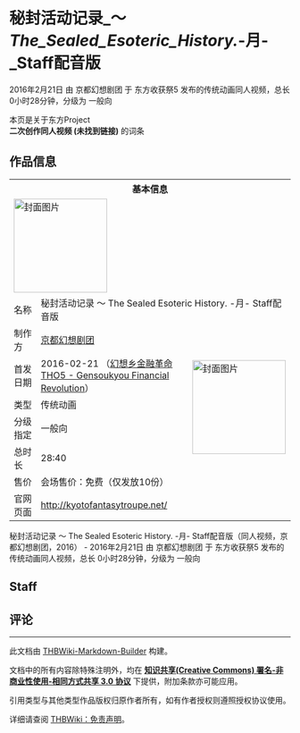 # 秘封活动记录_～_The_Sealed_Esoteric_History._-月-_Staff配音版

<!-- source html: G:\repos\THBWiki-Markdown-Builder\THBWikiMarkdown\Temp\main\5\53\ns0%3A%E7%A7%98%E5%B0%81%E6%B4%BB%E5%8A%A8%E8%AE%B0%E5%BD%95_%EF%BD%9E_The_Sealed_Esoteric_History%2E_-%E6%9C%88-_Staff%E9%85%8D%E9%9F%B3%E7%89%88.html -->

2016年2月21日 由 京都幻想剧团 于 东方收获祭5 发布的传统动画同人视频，总长 0小时28分钟，分级为 一般向

本页是关于东方Project  
 **二次创作同人视频 (未找到链接)** 的词条
## 作品信息

<table><tbody><tr><th colspan="3">基本信息</th></tr><tr><td class="cover-artwork-mobile" colspan="2"><a href="./文件-秘封活动记录_～_The_Sealed_Esoteric_History._-月-_Staff配音版封面.jpg.md" class="image" title="封面图片"><img alt="封面图片" src="https://upload.thwiki.cc/thumb/0/09/%E7%A7%98%E5%B0%81%E6%B4%BB%E5%8A%A8%E8%AE%B0%E5%BD%95_%EF%BD%9E_The_Sealed_Esoteric_History._-%E6%9C%88-_Staff%E9%85%8D%E9%9F%B3%E7%89%88%E5%B0%81%E9%9D%A2.jpg/167px-%E7%A7%98%E5%B0%81%E6%B4%BB%E5%8A%A8%E8%AE%B0%E5%BD%95_%EF%BD%9E_The_Sealed_Esoteric_History._-%E6%9C%88-_Staff%E9%85%8D%E9%9F%B3%E7%89%88%E5%B0%81%E9%9D%A2.jpg" decoding="async" loading="lazy" width="167" height="168" srcset="https://upload.thwiki.cc/thumb/0/09/%E7%A7%98%E5%B0%81%E6%B4%BB%E5%8A%A8%E8%AE%B0%E5%BD%95_%EF%BD%9E_The_Sealed_Esoteric_History._-%E6%9C%88-_Staff%E9%85%8D%E9%9F%B3%E7%89%88%E5%B0%81%E9%9D%A2.jpg/251px-%E7%A7%98%E5%B0%81%E6%B4%BB%E5%8A%A8%E8%AE%B0%E5%BD%95_%EF%BD%9E_The_Sealed_Esoteric_History._-%E6%9C%88-_Staff%E9%85%8D%E9%9F%B3%E7%89%88%E5%B0%81%E9%9D%A2.jpg 1.5x, https://upload.thwiki.cc/thumb/0/09/%E7%A7%98%E5%B0%81%E6%B4%BB%E5%8A%A8%E8%AE%B0%E5%BD%95_%EF%BD%9E_The_Sealed_Esoteric_History._-%E6%9C%88-_Staff%E9%85%8D%E9%9F%B3%E7%89%88%E5%B0%81%E9%9D%A2.jpg/334px-%E7%A7%98%E5%B0%81%E6%B4%BB%E5%8A%A8%E8%AE%B0%E5%BD%95_%EF%BD%9E_The_Sealed_Esoteric_History._-%E6%9C%88-_Staff%E9%85%8D%E9%9F%B3%E7%89%88%E5%B0%81%E9%9D%A2.jpg 2x" data-file-width="708" data-file-height="712"></a></td>
</tr><tr><td class="label">名称</td><td colspan="2"> 秘封活动记录 ～ The Sealed Esoteric History. -月- Staff配音版 </td></tr><tr><td class="label">制作方</td><td><a href="./京都幻想剧团.md" title="京都幻想剧团">京都幻想剧团</a></td><td class="cover-artwork" rowspan="6" style="min-width:168px;"><a href="./文件-秘封活动记录_～_The_Sealed_Esoteric_History._-月-_Staff配音版封面.jpg.md" class="image" title="封面图片"><img alt="封面图片" src="https://upload.thwiki.cc/thumb/0/09/%E7%A7%98%E5%B0%81%E6%B4%BB%E5%8A%A8%E8%AE%B0%E5%BD%95_%EF%BD%9E_The_Sealed_Esoteric_History._-%E6%9C%88-_Staff%E9%85%8D%E9%9F%B3%E7%89%88%E5%B0%81%E9%9D%A2.jpg/167px-%E7%A7%98%E5%B0%81%E6%B4%BB%E5%8A%A8%E8%AE%B0%E5%BD%95_%EF%BD%9E_The_Sealed_Esoteric_History._-%E6%9C%88-_Staff%E9%85%8D%E9%9F%B3%E7%89%88%E5%B0%81%E9%9D%A2.jpg" decoding="async" loading="lazy" width="167" height="168" srcset="https://upload.thwiki.cc/thumb/0/09/%E7%A7%98%E5%B0%81%E6%B4%BB%E5%8A%A8%E8%AE%B0%E5%BD%95_%EF%BD%9E_The_Sealed_Esoteric_History._-%E6%9C%88-_Staff%E9%85%8D%E9%9F%B3%E7%89%88%E5%B0%81%E9%9D%A2.jpg/251px-%E7%A7%98%E5%B0%81%E6%B4%BB%E5%8A%A8%E8%AE%B0%E5%BD%95_%EF%BD%9E_The_Sealed_Esoteric_History._-%E6%9C%88-_Staff%E9%85%8D%E9%9F%B3%E7%89%88%E5%B0%81%E9%9D%A2.jpg 1.5x, https://upload.thwiki.cc/thumb/0/09/%E7%A7%98%E5%B0%81%E6%B4%BB%E5%8A%A8%E8%AE%B0%E5%BD%95_%EF%BD%9E_The_Sealed_Esoteric_History._-%E6%9C%88-_Staff%E9%85%8D%E9%9F%B3%E7%89%88%E5%B0%81%E9%9D%A2.jpg/334px-%E7%A7%98%E5%B0%81%E6%B4%BB%E5%8A%A8%E8%AE%B0%E5%BD%95_%EF%BD%9E_The_Sealed_Esoteric_History._-%E6%9C%88-_Staff%E9%85%8D%E9%9F%B3%E7%89%88%E5%B0%81%E9%9D%A2.jpg 2x" data-file-width="708" data-file-height="712"></a></td>
</tr><tr><td class="label">首发日期</td><td>2016-02-21&#160;（<a href="/展会作品列表?e=%E4%B8%9C%E6%96%B9%E6%94%B6%E8%8E%B7%E7%A5%AD+Touhou+Harverst+Festival%235">幻想乡金融革命 THO5 - Gensoukyou Financial Revolution</a>）</td></tr><tr><td class="label">类型</td><td>传统动画</td></tr><tr><td class="label">分级指定</td><td>一般向</td></tr><tr><td class="label">总时长</td><td>28:40</td></tr><tr><td class="label">售价</td><td>会场售价：免费（仅发放10份）</td></tr>
<tr><td class="label">官网页面</td><td colspan="2"><a rel="nofollow" class="external free" href="http://kyotofantasytroupe.net/">http://kyotofantasytroupe.net/</a></td></tr></tbody></table>

秘封活动记录 ～ The Sealed Esoteric History. -月- Staff配音版（同人视频，京都幻想剧团，2016） - 2016年2月21日 由 京都幻想剧团 于 东方收获祭5 发布的传统动画同人视频，总长 0小时28分钟，分级为 一般向
## Staff
## 评论




---

此文档由 [THBWiki-Markdown-Builder](https://github.com/Delsin-Yu/THBWiki-Markdown-Builder) 构建。

文档中的所有内容除特殊注明外，均在 [**知识共享(Creative Commons) 署名-非商业性使用-相同方式共享 3.0 协议**](https://creativecommons.org/licenses/by-sa/3.0/deed.zh-hans) 下提供，附加条款亦可能应用。

引用类型与其他类型作品版权归原作者所有，如有作者授权则遵照授权协议使用。

详细请查阅 [THBWiki：免责声明](https://thbwiki.cc/THBWiki:%E5%85%8D%E8%B4%A3%E5%A3%B0%E6%98%8E)。

